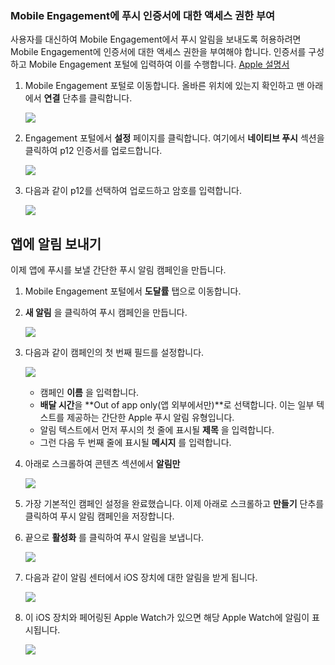 ### <a name="grant-access-to-your-push-certificate-to-mobile-engagement"></a>Mobile Engagement에 푸시 인증서에 대한 액세스 권한 부여
사용자를 대신하여 Mobile Engagement에서 푸시 알림을 보내도록 허용하려면 Mobile Engagement에 인증서에 대한 액세스 권한을 부여해야 합니다. 인증서를 구성하고 Mobile Engagement 포털에 입력하여 이를 수행합니다. [Apple 설명서](https://developer.apple.com/library/prerelease/ios/documentation/IDEs/Conceptual/AppDistributionGuide/AddingCapabilities/AddingCapabilities.html#//apple_ref/doc/uid/TP40012582-CH26-SW6)

1. Mobile Engagement 포털로 이동합니다. 올바른 위치에 있는지 확인하고 맨 아래에서 **연결** 단추를 클릭합니다.
   
    ![](./media/mobile-engagement-create-app-in-portal-new/engage-button.png)
2. Engagement 포털에서 **설정** 페이지를 클릭합니다. 여기에서 **네이티브 푸시** 섹션을 클릭하여 p12 인증서를 업로드합니다.
   
    ![](./media/mobile-engagement-ios-send-push/engagement-portal.png)
3. 다음과 같이 p12를 선택하여 업로드하고 암호를 입력합니다.
   
    ![](./media/mobile-engagement-ios-send-push/native-push-settings.png)

## <a id="send"></a>앱에 알림 보내기
이제 앱에 푸시를 보낼 간단한 푸시 알림 캠페인을 만듭니다.

1. Mobile Engagement 포털에서 **도달률** 탭으로 이동합니다.
2. **새 알림** 을 클릭하여 푸시 캠페인을 만듭니다.
   
    ![](./media/mobile-engagement-ios-send-push/new-announcement.png)
3. 다음과 같이 캠페인의 첫 번째 필드를 설정합니다.
   
    ![](./media/mobile-engagement-ios-send-push/campaign-first-params.png)
   
   * 캠페인 **이름** 을 입력합니다. 
   * **배달 시간**을 **Out of app only(앱 외부에서만)**로 선택합니다. 이는 일부 텍스트를 제공하는 간단한 Apple 푸시 알림 유형입니다.
   * 알림 텍스트에서 먼저 푸시의 첫 줄에 표시될 **제목** 을 입력합니다.
   * 그런 다음 두 번째 줄에 표시될 **메시지** 를 입력합니다.
4. 아래로 스크롤하여 콘텐츠 섹션에서 **알림만**
   
    ![](./media/mobile-engagement-ios-send-push/campaign-content.png)
5. 가장 기본적인 캠페인 설정을 완료했습니다. 이제 아래로 스크롤하고 **만들기** 단추를 클릭하여 푸시 알림 캠페인을 저장합니다. 
6. 끝으로 **활성화** 를 클릭하여 푸시 알림을 보냅니다. 
   
    ![](./media/mobile-engagement-ios-send-push/campaign-activate.png)
7. 다음과 같이 알림 센터에서 iOS 장치에 대한 알림을 받게 됩니다.
   
    ![](./media/mobile-engagement-ios-send-push/iphone-notification.png)
8. 이 iOS 장치와 페어링된 Apple Watch가 있으면 해당 Apple Watch에 알림이 표시됩니다.
   
    ![](./media/mobile-engagement-ios-send-push/apple-watch.png)

